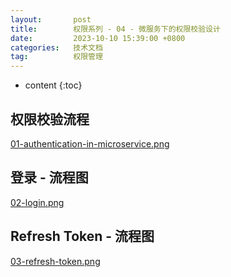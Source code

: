 ```yaml
---
layout:       post
title:        权限系列 - 04 - 微服务下的权限校验设计
date:         2023-10-10 15:39:00 +0800
categories:   技术文档
tag:          权限管理
---
```


* content
{:toc}


## 权限校验流程

[01-authentication-in-microservice.png](images/blog/architecture/authentication-in-microservice/01-authentication-in-microservice.png)


## 登录 - 流程图

[02-login.png](images/blog/architecture/authentication-in-microservice/02-login.png)


## Refresh Token - 流程图

[03-refresh-token.png](images/blog/architecture/authentication-in-microservice/03-refresh-token.png)


